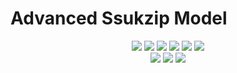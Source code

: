 # Advanced Ssukzip Model

<div align="center">
  <img src="https://img.shields.io/badge/ v15.6-007aff?style=flat&logo=iOS&logoColor=ffffff">
  <img src="https://img.shields.io/badge/ Android v12.0-32de84?style=flat&logo=Android&logoColor=ffffff">
  <img src="https://img.shields.io/badge/ React v18.1.0-0088CC?style=flat&logo=React&logoColor=ffffff">
  <img src="https://img.shields.io/badge/ Next.Js v10.2.4-000000?style=flat&logo=Next.Js&logoColor=ffffff">
  <img src="https://img.shields.io/badge/ Chakra UI v9.6.0-319795?style=flat&logo=Chakra UI&logoColor=ffffff">
  <img src="https://img.shields.io/badge/ Flutter v3.0.2-02569B?style=flat&logo=Flutter&logoColor=ffffff"><br/>
  <img src="https://img.shields.io/badge/ Python v3.8.0-3776AB?style=flat&logo=Python&logoColor=ffffff">
  <img src="https://img.shields.io/badge/ fastAPI v0.78-009688?style=flat&logo=fastapi&logoColor=ffffff">
  <img src="https://img.shields.io/badge/ Tensorflow v2.5.0-FF6F00?style=flat&logo=tensorflow&logoColor=ffffff">
</div>
